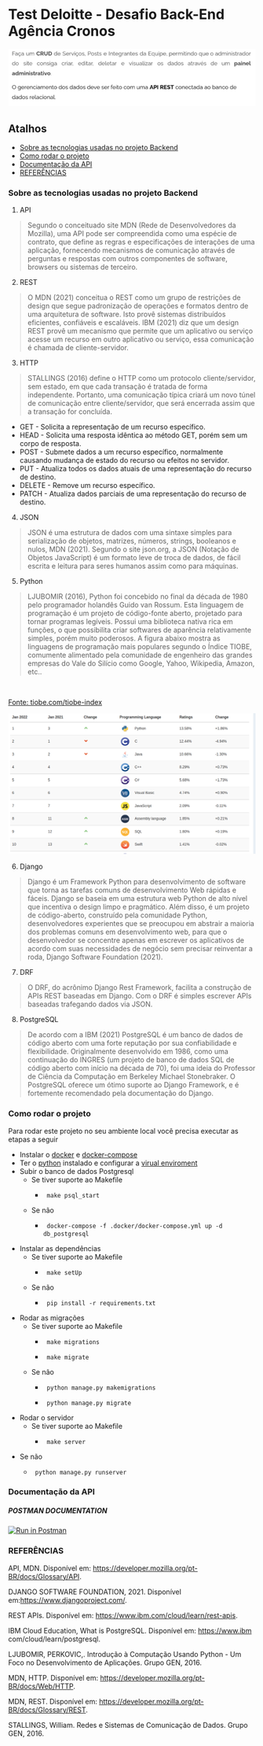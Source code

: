 # Test Deloitte - Desafio Back-End Agência Cronos

![img.png](img.png)

## Atalhos

- [Sobre as tecnologias usadas no projeto Backend](#technologies)
- [Como rodar o projeto](#runProject)
- [Documentação da API](#documentation)
- [REFERÊNCIAS](#references)

### Sobre as tecnologias usadas no projeto Backend <a name="technologies"></a>
1. API
> Segundo o conceituado site MDN (Rede de Desenvolvedores da Mozilla),
uma API pode ser compreendida como uma espécie de contrato, que define as
regras e especificações de interações de uma aplicação, fornecendo mecanismos de
comunicação através de perguntas e respostas com outros componentes de
software, browsers ou sistemas de terceiro.

2. REST 
> O MDN (2021) conceitua o REST como um grupo de restrições de design que
segue padronização de operações e formatos dentro de uma arquitetura de
software. Isto provê sistemas distribuídos eficientes, confiáveis e escaláveis. IBM
(2021) diz que um design REST provê um mecanismo que permite que um aplicativo
ou serviço acesse um recurso em outro aplicativo ou serviço, essa comunicação é
chamada de cliente-servidor.

3.  HTTP
> STALLINGS (2016) define o HTTP como um protocolo cliente/servidor, sem
estado, em que cada transação é tratada de forma independente. Portanto, uma
comunicação típica criará um novo túnel de comunicação entre cliente/servidor, que
será encerrada assim que a transação for concluída.

 - GET - Solicita a representação de um recurso específico.
 - HEAD - Solicita uma resposta idêntica ao método GET, porém sem um corpo
de resposta.
 - POST - Submete dados a um recurso específico, normalmente causando
mudança de estado do recurso ou efeitos no servidor.
 - PUT - Atualiza todos os dados atuais de uma representação do recurso de
destino.
 - DELETE - Remove um recurso específico.
 - PATCH - Atualiza dados parciais de uma representação do recurso de
destino.

4. JSON
> JSON é uma estrutura de dados com uma sintaxe simples para serialização
de objetos, matrizes, números, strings, booleanos e nulos, MDN (2021). Segundo o
site json.org, a JSON (Notação de Objetos JavaScript) é um formato leve de troca de
dados, de fácil escrita e leitura para seres humanos assim como para máquinas.

5. Python
> LJUBOMIR (2016), Python foi concebido no final da década de 1980 pelo
programador holandês Guido van Rossum. Esta linguagem de programação é um
projeto de código-fonte aberto, projetado para tornar programas legíveis. Possui uma
biblioteca nativa rica em funções, o que possibilita criar softwares de aparência
relativamente simples, porém muito poderosos. A figura abaixo mostra as
linguagens de programação mais populares segundo o Índice TIOBE, comumente
alimentado pela comunidade de engenheiro das grandes empresas do Vale do
Silício como Google, Yahoo, Wikipedia, Amazon, etc..

<br/>

[Fonte: tiobe.com/tiobe-index](https://www.tiobe.com/tiobe-index)

![img_1.png](img_1.png)

6. Django
> Django é um Framework Python para desenvolvimento de software que torna
as tarefas comuns de desenvolvimento Web rápidas e fáceis. Django se baseia em
uma estrutura web Python de alto nível que incentiva o design limpo e pragmático.
Além disso, é um projeto de código-aberto, construído pela comunidade Python,
desenvolvedores experientes que se preocupou em abstrair a maioria dos
problemas comuns em desenvolvimento web, para que o desenvolvedor se
concentre apenas em escrever os aplicativos de acordo com suas necessidades de
negócio sem precisar reinventar a roda, Django Software Foundation (2021).
 
7. DRF
> O DRF, do acrônimo Django Rest Framework, facilita a construção de APIs
REST baseadas em Django. Com o DRF é simples escrever APIs baseadas
trafegando dados via JSON.


8. PostgreSQL
> De acordo com a IBM (2021) PostgreSQL é um banco de dados de código
aberto com uma forte reputação por sua confiabilidade e flexibilidade. Originalmente
desenvolvido em 1986, como uma continuação do INGRES (um projeto de banco de
dados SQL de código aberto com início na década de 70), foi uma ideia do Professor
de Ciência da Computação em Berkeley Michael Stonebraker. O PostgreSQL
oferece um ótimo suporte ao Django Framework, e é fortemente recomendado pela
documentação do Django.


### Como rodar o projeto <a name="runProject"></a>
Para rodar este projeto no seu ambiente local você precisa executar as etapas a seguir
 - Instalar o [docker](https://docs.docker.com/engine/install/) e [docker-compose](https://docs.docker.com/compose/install/)
 - Ter o [python](https://www.python.org/downloads/) instalado e configurar a [virual enviroment](https://packaging.python.org/en/latest/guides/installing-using-pip-and-virtual-environments/#creating-a-virtual-environment)
 - Subir o banco de dados Postgresql
   - Se tiver suporte ao Makefile
     - ```
        make psql_start
        ```
   - Se não
     - ```
        docker-compose -f .docker/docker-compose.yml up -d db_postgresql
        ```
 - Instalar as dependências
   - Se tiver suporte ao Makefile
     - ```
        make setUp
        ```
   - Se não
     - ```
        pip install -r requirements.txt
        ```
 - Rodar as migrações
    - Se tiver suporte ao Makefile
      - ```
         make migrations
         ```
      - ```
         make migrate
         ```
    - Se não
      - ```
         python manage.py makemigrations
         ```
      - ```
         python manage.py migrate
         ```
 - Rodar o servidor
   - Se tiver suporte ao Makefile
     - ```
        make server
        ```
 - Se não
   - ```
      python manage.py runserver
      ```
    

### Documentação da API <a name="documentation"></a>

##### POSTMAN DOCUMENTATION

[![Run in Postman](https://run.pstmn.io/button.svg)](https://app.getpostman.com/run-collection/17433768-20ece34f-b70d-4c29-873c-897280c39bac?action=collection%2Ffork&collection-url=entityId%3D17433768-20ece34f-b70d-4c29-873c-897280c39bac%26entityType%3Dcollection%26workspaceId%3D3d1981a7-6be9-4879-b1b8-af59bd5f5889#?env%5Blocal%5D=W3sia2V5IjoiYmFzZV91cmwiLCJ2YWx1ZSI6Imh0dHA6Ly8xMjcuMC4wLjE6ODAwMC9hcGkiLCJlbmFibGVkIjp0cnVlfV0=)


### REFERÊNCIAS <a name="references"></a>
API, MDN. Disponível em: https://developer.mozilla.org/pt-BR/docs/Glossary/API.

DJANGO SOFTWARE FOUNDATION, 2021. Disponível em:https://www.djangoproject.com/.

REST APIs. Disponível em: https://www.ibm.com/cloud/learn/rest-apis.

IBM Cloud Education, What is PostgreSQL. Disponível em: https://www.ibm com/cloud/learn/postgresql.

LJUBOMIR, PERKOVIC,. Introdução à Computação Usando Python - Um Foco no  Desenvolvimento de Aplicações. Grupo GEN, 2016.

MDN, HTTP. Disponível em: https://developer.mozilla.org/pt-BR/docs/Web/HTTP.

MDN, REST. Disponível em: https://developer.mozilla.org/pt-BR/docs/Glossary/REST.

STALLINGS, William. Redes e Sistemas de Comunicação de Dados. Grupo GEN, 2016.